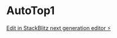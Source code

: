 # AutoTop1

[Edit in StackBlitz next generation editor ⚡️](https://stackblitz.com/~/github.com/doku929/AutoTop1)